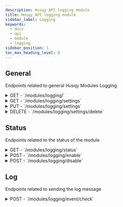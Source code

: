 ```yaml
---
description: Husqy API logging module
title: Husqy API logging module
sidebar_label: Logging
keywords:
  - docs
  - api
  - module
  - logging
sidebar_position: 1
toc_max_heading_level: 6
---
```


## General

Endpoints related to general Husqy Modules Logging.

<details>
  <summary>GET - `/modules/logging/`</summary>

Home endpoint for the Modules Logging Husqy API. Returns only success message displaying that it is the Modules Logging Husqy API route.

</details>

<details>
  <summary>GET - `/modules/logging/settings`</summary>

Return the settings for the logging module of a specified guild.

Query string parameters:
| field | required | type | description |
| --- | --- | --- | --- |
| guild_id | yes | `integer` | The ID of the guild to get the settings from |

Possible errors:

- BadRequestError
- SettingsError
- ModuleDisabledError

</details>

<details>
  <summary>PUT - `/modules/logging/settings`</summary>

Edit the settings for the logging module of a specified guild.

Body data (JSON):
| field | required | type | description |
| --- | --- | --- | --- |
| guild_id | yes | `integer` | The ID of the guild to get the settings from |
| events | yes | `dict` | A dictionary of the settings to change with their new value |

Possible errors:

- BadRequestError
- SettingsError
- ModuleDisabledError

</details>

<details>
  <summary>DELETE - `/modules/logging/settings/delete`</summary>

Delete all settings of the logging module for a specified guild.

Body data (JSON):
| field | required | type | description |
| --- | --- | --- | --- |
| guild_id | yes | `integer` | The ID of the guild to delete the settings from |

Possible errors:

- BadRequestError

</details>

## Status

Endpoints related to the status of the module

<details>
  <summary>GET - `/modules/logging/status`</summary>

Get the status of the logging module for the specified guild.

Query string parameters:
| field | required | type | description |
| --- | --- | --- | --- |
| guild_id | yes | `integer` | The ID of the guild to check the status of |

Possible errors:

- BadRequestError
- SettingsError

</details>

<details>
  <summary>POST - `/modules/logging/enable`</summary>

Endpoint to enable the logging module for the specified guild.

Body data (JSON):
| field | required | type | description |
| --- | --- | --- | --- |
| guild_id | yes | `integer` | The ID of the guild to enable the logging module for |
| logs_channel_id | yes | `integer` | The ID of the channel to use as the logs channel |

Possible errors:

- BadRequestError
- SettingsError
- ModuleEnabledError
- DatabaseError

</details>

<details>
  <summary>POST - `/modules/logging/disable`</summary>

Endpoint to disable the logging module for the specified guild.

Body data (JSON):
| field | required | type | description |
| --- | --- | --- | --- |
| guild_id | yes | `integer` | The ID of the guild to disable the logging module for |

Possible errors:

- BadRequestError
- SettingsError
- ModuleDisabledError
- DatabaseError

</details>

## Log

Endpoints related to sending the log message

<details>
  <summary>POST - `/modules/logging/event/check`</summary>

:::danger

Do not use this endpoint yourself! Log messages will be send by Husqy automatically.

:::

Endpoint to check the event for sending a log message to the guild.

Body data (JSON):
| field | required | type | description |
| --- | --- | --- | --- |
| guild_id | yes | `integer` | The ID of the guild where the event has taken place |
| event_info | yes | `dict` | The info of the event to sent the log message for |

Possible errors:

- BadRequestError
- SettingsError
- ModuleDisabledError

</details>